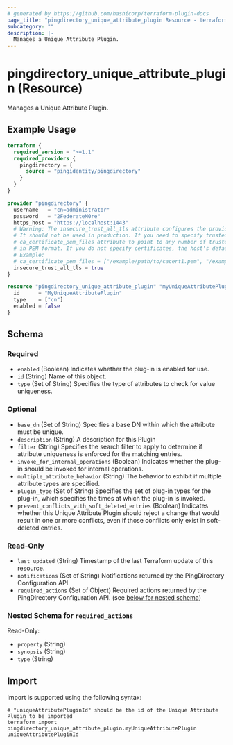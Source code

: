 ```yaml
---
# generated by https://github.com/hashicorp/terraform-plugin-docs
page_title: "pingdirectory_unique_attribute_plugin Resource - terraform-provider-pingdirectory"
subcategory: ""
description: |-
  Manages a Unique Attribute Plugin.
---
```


# pingdirectory_unique_attribute_plugin (Resource)

Manages a Unique Attribute Plugin.

## Example Usage

```terraform
terraform {
  required_version = ">=1.1"
  required_providers {
    pingdirectory = {
      source = "pingidentity/pingdirectory"
    }
  }
}

provider "pingdirectory" {
  username   = "cn=administrator"
  password   = "2FederateM0re"
  https_host = "https://localhost:1443"
  # Warning: The insecure_trust_all_tls attribute configures the provider to trust any certificate presented by the PingDirectory server.
  # It should not be used in production. If you need to specify trusted CA certificates, use the
  # ca_certificate_pem_files attribute to point to any number of trusted CA certificate files
  # in PEM format. If you do not specify certificates, the host's default root CA set will be used.
  # Example:
  # ca_certificate_pem_files = ["/example/path/to/cacert1.pem", "/example/path/to/cacert2.pem"]
  insecure_trust_all_tls = true
}

resource "pingdirectory_unique_attribute_plugin" "myUniqueAttributePlugin" {
  id      = "MyUniqueAttributePlugin"
  type    = ["cn"]
  enabled = false
}
```

<!-- schema generated by tfplugindocs -->
## Schema

### Required

- `enabled` (Boolean) Indicates whether the plug-in is enabled for use.
- `id` (String) Name of this object.
- `type` (Set of String) Specifies the type of attributes to check for value uniqueness.

### Optional

- `base_dn` (Set of String) Specifies a base DN within which the attribute must be unique.
- `description` (String) A description for this Plugin
- `filter` (String) Specifies the search filter to apply to determine if attribute uniqueness is enforced for the matching entries.
- `invoke_for_internal_operations` (Boolean) Indicates whether the plug-in should be invoked for internal operations.
- `multiple_attribute_behavior` (String) The behavior to exhibit if multiple attribute types are specified.
- `plugin_type` (Set of String) Specifies the set of plug-in types for the plug-in, which specifies the times at which the plug-in is invoked.
- `prevent_conflicts_with_soft_deleted_entries` (Boolean) Indicates whether this Unique Attribute Plugin should reject a change that would result in one or more conflicts, even if those conflicts only exist in soft-deleted entries.

### Read-Only

- `last_updated` (String) Timestamp of the last Terraform update of this resource.
- `notifications` (Set of String) Notifications returned by the PingDirectory Configuration API.
- `required_actions` (Set of Object) Required actions returned by the PingDirectory Configuration API. (see [below for nested schema](#nestedatt--required_actions))

<a id="nestedatt--required_actions"></a>
### Nested Schema for `required_actions`

Read-Only:

- `property` (String)
- `synopsis` (String)
- `type` (String)

## Import

Import is supported using the following syntax:

```shell
# "uniqueAttributePluginId" should be the id of the Unique Attribute Plugin to be imported
terraform import pingdirectory_unique_attribute_plugin.myUniqueAttributePlugin uniqueAttributePluginId
```
